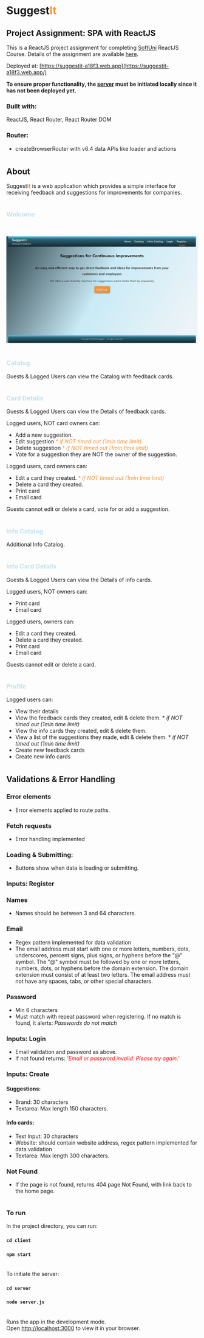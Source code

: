 # Suggest<span style="color:#F79234">**It**</span>
## **Project Assignment: SPA with ReactJS**

This is a ReactJS project assignment for completing [SoftUni](https://softuni.bg/)
ReactJS Course. Details of the assignment are available [here](https://github.com/zhenyahodges/SoftUni-Courses/blob/main/Front_End/REACT/REACT-PROJECT/ReactJS-Project-Assignment.docx).


Deployed at: [https://suggestit-a18f3.web.app](https://suggestit-a18f3.web.app/)

**To ensure proper functionality, the [server](https://github.com/zhenyahodges/SuggestIt/edit/main/README.md#initServer) must be initiated locally since it has not been deployed yet.**

 ### **Built with:**

 ReactJS, React Router, React Router DOM
### **Router:**

 * createBrowserRouter  with v6.4 data APIs like loader and actions
#
## **About**
Suggest<span style="color:#F79234">**It**</span> is a web application which provides a simple interface for receiving feedback and suggestions for improvements for companies.
#

### <span style="color:#c2e2ee">**Welcome**</span>
<br>

![alt text](./readme-res/SuggestIt-Welcome-View.png "Welcome View")

#
### <span style="color:#c2e2ee">Catalog</span>

Guests & Logged Users can view the Catalog with feedback cards.
#
### <span style="color:#c2e2ee">**Card Details**</span>
Guests & Logged Users can view the Details of feedback cards.

Logged users, NOT card owners can:
* Add a new suggestion.
* Edit suggestion <span style="color:#F79234">* *if NOT timed out (1min time limit)*</span>
* Delete suggestion <span style="color:#F79234">* *if NOT timed out (1min time limit)*</span>
* Vote for a suggestion they are NOT the owner of the suggestion.

Logged users, card owners can:
* Edit a card they created. <span style="color:#F79234">* *if NOT timed out (1min time limit)*</span>
* Delete a card they created.
* Print card
* Email card

Guests cannot edit or delete a card, vote for or add a suggestion.
#
### <span style="color:#c2e2ee">**Info Catalog**</span>
Additional Info Catalog.
#
### <span style="color:#c2e2ee">**Info Card Details**</span>
Guests & Logged Users can view the Details of info cards.

Logged users, NOT owners can:
* Print card
* Email card

Logged users, owners can:
* Edit a card they created.
* Delete a card they created.
* Print card
* Email card

Guests cannot edit or delete a card.
#
### <span style="color:#c2e2ee">**Profile**</span>
Logged users can:
* View their details
* View the feedback cards they created, edit & delete them.  * *if NOT timed out (1min time limit)*
* View the info cards they created, edit & delete them.
* View a list of the suggestions they made, edit & delete them. * *if NOT timed out (1min time limit)*
* Create new feedback cards
* Create new info cards


#
## **Validations & Error Handling**

### **Error elements**
* Error elements applied to route paths.

### **Fetch requests**
* Error handling implemented

### **Loading & Submitting:**
* Buttons show when data is loading or submitting.

### **Inputs: Register**

### Names
* Names should be between 3 and 64  characters.

### Email
* Regex pattern implemented for data validation
* The email address must start with one or more letters, numbers, dots, underscores, percent signs, plus signs, or hyphens before the "@" symbol.
The "@" symbol must be followed by one or more letters, numbers, dots, or hyphens before the domain extension.
The domain extension must consist of at least two letters.
The email address must not have any spaces, tabs, or other special characters.

### Password
* Min 6 characters
* Must match with repeat password when registering. If no match is found, it alerts: *Passwords do not match*

### **Inputs:  Login**
* Email validation and password as above.
* If not found returns: <span style="color:red">*'Email or password invalid. Please try again.'*</span>

### **Inputs:  Create**
#### **Suggestions**:
* Brand: 30 characters
* Textarea: Max length 150 characters.

####  **Info cards**:
* Text Input: 30 characters
* Website: should contain website address, regex pattern implemented for data validation
* Textarea: Max length 300 characters.

### **Not Found**
* If the page is not found, returns 404 page Not Found, with link back to the home page.
#
### **To run**

In the project directory, you can run:

#### `cd client`
#### `npm start`
\
<a name="initServer"></a>To initiate the server:
#### `cd server`
#### `node server.js`

\
Runs the app in the development mode.\
Open [http://localhost:3000](http://localhost:3000) to view it in your browser.
#



